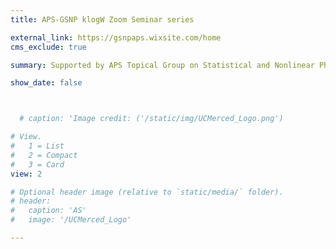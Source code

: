 ```yaml
---
title: APS-GSNP klogW Zoom Seminar series

external_link: https://gsnpaps.wixsite.com/home
cms_exclude: true

summary: Supported by APS Topical Group on Statistical and Nonlinear Physics (GSNP) and the American Physical Society (APS).

show_date: false



  # caption: 'Image credit: ('/static/img/UCMerced_Logo.png')

# View.
#   1 = List
#   2 = Compact
#   3 = Card
view: 2

# Optional header image (relative to `static/media/` folder).
# header:
#   caption: 'AS'
#   image: '/UCMerced_Logo'

---
```

